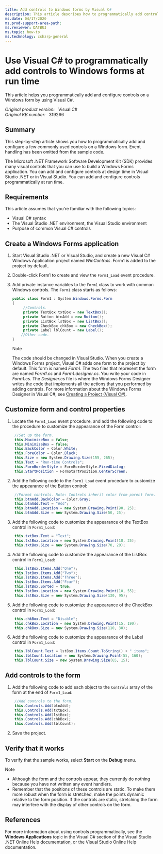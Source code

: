 ```yaml
---
title: Add controls to Windows forms by Visual C#
description: This article describes how to programmatically add controls to Windows forms at run time by using Visual C#, and also includes a code sample to explain the methods.
ms.date: 04/17/2020
ms.prod-support-area-path: 
ms.reviewer: DATBUI
ms.topic: how-to
ms.technology: csharp-general
---
```

# Use Visual C# to programmatically add controls to Windows forms at run time

This article helps you programmatically add and configure controls on a Windows form by using Visual C#.

_Original product version:_ &nbsp; Visual C#  
_Original KB number:_ &nbsp; 319266

## Summary

This step-by-step article shows you how to programmatically add and configure a few commonly used controls on a Windows form. Event handling has been omitted from the sample code.

The Microsoft .NET Framework Software Development Kit (SDK) provides many visual controls that you can use to build a Windows Forms application. You can add and configure controls at design time in Visual Studio .NET or in Visual Studio. You can add and configure controls programmatically at run time.

## Requirements

This article assumes that you're familiar with the following topics:

- Visual C# syntax
- The Visual Studio .NET environment, the Visual Studio environment
- Purpose of common Visual C# controls

## Create a Windows Forms application

1. Start Visual Studio .NET or Visual Studio, and create a new Visual C# Windows Application project named *WinControls*. Form1 is added to the project by default.
2. Double-click Form1 to create and view the `Form1_Load` event procedure.
3. Add private instance variables to the `Form1` class to work with common Windows controls. The `Form1` class starts as follows:

    ```csharp
    public class Form1 : System.Windows.Forms.Form
    {
         //Controls.
         private TextBox txtBox = new TextBox();
         private Button btnAdd = new Button();
         private ListBox lstBox = new ListBox();
         private CheckBox chkBox = new CheckBox();
         private Label lblCount = new Label();
        //Other code.
    }
    ```

    > [!NOTE]
    > The code should be changed in Visual Studio. When you create a Windows Forms project, Visual C# adds one form to the project by default. This form is named *Form1*. The two files that represent the form are named *Form1.cs* and *Form1.designer.cs*. You write your code in *Form1.cs*. The *Designer.cs* file is where the Windows Forms Designer writes the code that implements all the actions that you performed by adding controls. For more information about the Windows Forms Designer in Visual C#, see [Creating a Project (Visual C#)](/previous-versions/visualstudio/visual-studio-2008/ms173077(v=vs.90)).

## Customize form and control properties

1. Locate the `Form1_Load` event procedure, and add the following code to the procedure to customize the appearance of the Form control:

    ```csharp
     //Set up the form.
     this.MaximizeBox = false;
     this.MinimizeBox = false;
     this.BackColor = Color.White;
     this.ForeColor = Color.Black;
     this.Size = new System.Drawing.Size(155, 265);
     this.Text = "Run-time Controls";
     this.FormBorderStyle = FormBorderStyle.FixedDialog;
     this.StartPosition = FormStartPosition.CenterScreen;
    ```

2. Add the following code to the `Form1_Load` event procedure to customize the appearance of the Button control:

    ```csharp
     //Format controls. Note: Controls inherit color from parent form.
     this.btnAdd.BackColor = Color.Gray;
     this.btnAdd.Text = "Add";
     this.btnAdd.Location = new System.Drawing.Point(90, 25);
     this.btnAdd.Size = new System.Drawing.Size(50, 25);
    ```

3. Add the following code to customize the appearance of the TextBox control in `Form1_Load`:

    ```csharp
     this.txtBox.Text = "Text";
     this.txtBox.Location = new System.Drawing.Point(10, 25);
     this.txtBox.Size = new System.Drawing.Size(70, 20);
    ```

4. Add the following code to customize the appearance of the ListBox control in `Form1_Load`:

    ```csharp
     this.lstBox.Items.Add("One");
     this.lstBox.Items.Add("Two");
     this.lstBox.Items.Add("Three");
     this.lstBox.Items.Add("Four");
     this.lstBox.Sorted = true;
     this.lstBox.Location = new System.Drawing.Point(10, 55);
     this.lstBox.Size = new System.Drawing.Size(130, 95);
    ```

5. Add the following code to customize the appearance of the CheckBox control in `Form1_Load`:

    ```csharp
     this.chkBox.Text = "Disable";
     this.chkBox.Location = new System.Drawing.Point(15, 190);
     this.chkBox.Size = new System.Drawing.Size(110, 30);
    ```

6. Add the following code to customize the appearance of the Label control in `Form1_Load`:

    ```csharp
     this.lblCount.Text = lstBox.Items.Count.ToString() + " items";
     this.lblCount.Location = new System.Drawing.Point(55, 160);
     this.lblCount.Size = new System.Drawing.Size(65, 15);
    ```

## Add controls to the form

1. Add the following code to add each object to the `Controls` array of the form at the end of `Form1_Load`:

    ```csharp
     //Add controls to the form.
     this.Controls.Add(btnAdd);
     this.Controls.Add(txtBox);
     this.Controls.Add(lstBox);
     this.Controls.Add(chkBox);
     this.Controls.Add(lblCount);
    ```

2. Save the project.

## Verify that it works

To verify that the sample works, select **Start** on the **Debug** menu.

> [!NOTE]
>
> - Although the form and the controls appear, they currently do nothing because you have not written any event handlers.
> - Remember that the positions of these controls are static. To make them more robust when the form is stretched, make the points dynamic relative to the form position. If the controls are static, stretching the form may interfere with the display of other controls on the form.

## References

For more information about using controls programmatically, see the **Windows Applications** topic in the Visual C# section of the Visual Studio .NET Online Help documentation, or the Visual Studio Online Help documentation.

